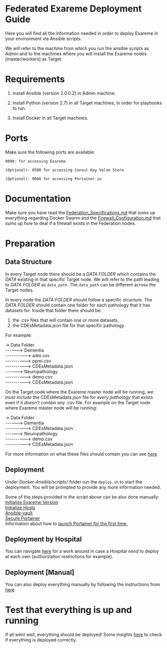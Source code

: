 # Federated Exareme Deployment Guide

Here you will find all the information needed in order to deploy Exareme in your environment via Ansible scripts.

We will refer to the machine from which you run the ansible scripts as Admin and to the machines where you will install the Exareme nodes [master/workers] as Target.

# Requirements

1) Install Ansible (version 2.0.0.2) in Admin machine.

2) Install Python (version 2.7) in all Target machines, in order for playbooks to run.

3) Install Docker in all Target machines.

# Ports

Make sure the following ports are available:

```9090: for accessing Exareme```

```(Optional): 8500 for accessing Consul Key Value Store```

```(Optional): 9000 for accessing Portainer.io```

# Documentation

Make sure you have read the <a href="./Documentation/Federation_Specifications.md">Federation_Specifications.md</a>
that sums up everything regarding Docker Swarm and the <a href="./Documentation/Firewall_Configuration.md">Firewall_Configuration.md</a>
that sums up how to deal if a firewall exists in the Federation nodes.

# Preparation

## Data Structure
In every Target node there should be a *DATA FOLDER* which contains the *DATA* existing in that specific Target node.
We will refer to the path leading to *DATA FOLDER* as ```data_path```. The ```data_path``` can be different across the Target nodes.

In every node the *DATA FOLDER* should follow a specific structure.
The *DATA FOLDER* should contain one folder for each pathology that it has datasets for. Inside that folder there should be:
1) the .csv files that will contain one or more datasets, 
2) the CDEsMetadata.json file for that specific pathology.

For example:

-> Data Folder <br />
------> Dementia <br />
----------> adni.csv <br />
----------> ppmi.csv <br />
----------> CDEsMetadata.json <br />
------> Neuropathology <br />
----------> demo.csv <br />
----------> CDEsMetadata.json <br />

On the Target node where the Exareme master node will be running, we *must include* the CDEsMetadata.json file for *every pathology* that exists even if it *doesn't contain* any .csv file.
For example on the Target node where Exareme master node will be running:

-> Data Folder <br />
------> Dementia <br />
----------> CDEsMetadata.json <br />
------> Neuropathology <br />
----------> demo.csv <br />
----------> CDEsMetadata.json <br />

For more information on what these files should contain you can see <a href="../Documentation/InputRequirements.md#input-requirements">here</a>.

## Deployment

Under *Docker-Ansible/scripts/* folder run the ```deploy.sh``` to start the deployment.
You will be prompted to provide any more information needed.

Some of the steps provided in the script above can be also done manually:<br/>
<a href="./Documentation/Optionals.md#optional-initialize-exareme-version">Initialize Exareme Version</a><br/>
<a href="./Documentation/Optionals.md#optional-initialize-hosts">Initialize Hosts</a><br/>
<a href="./Documentation/Optionals.md#optional-ansible-vault">Ansible-vault</a><br/>
<a href="../Documentation/SecurePortainer.md#optional-secure-portainer">Secure Portainer</a><br/>
Information about how to <a href="./Documentation/Troubleshoot.md#portainer">launch Portainer for the first time.</a>

## Deployment by Hospital

You can navigate <a href="./Documentation/DeployByHospital.md#deployment-by-hospital">here</a> for a work around in case a Hospital *need* to deploy at each own (authorization restrictions for example).

## Deployment [Manual]

You can also deploy everything manually by following the instructions from <a href="./Documentation/ManualDeployment.md#swarm-initialization">here</a><br/>

# Test that everything is up and running

If all went well, everything should be deployed! Some insights <a href="./Documentation/Troubleshoot.md#troubleshooting">here</a> to check if everything is deployed correctly.
